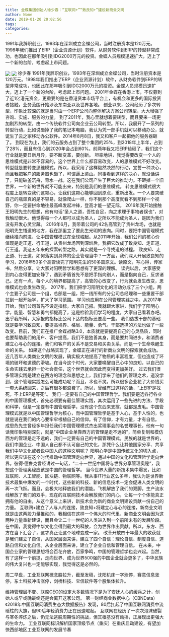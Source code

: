 ```yaml
---
title: 金蝶集团创始人徐少春：“互联网+”“致良知+”建设新商业文明
author: None
date: 2019-01-20 20:02:56
tags: 
categories: 
---
```

1991年我辞职创业，1993年在深圳成立金蝶公司，当时注册资本是120万元。1998年我们推出了ERP（企业资源计划）软件，从财务软件到ERP的转型非常成功，也因此在那年吸引到IDG2000万元的投资。金蝶人员规模迅速扩大，迈上了一个新的台阶，考虑起上市问题。
<!-- more -->
<img align="center" border="0" src="https://imgcdn.yicai.com/uppics/images/2019/01/e45d604b9474357825f95505e51db393.jpg" />
<img align="center" border="0" src="https://imgcdn.yicai.com/uppics/images/2019/01/8ad0324d58e0539147edd11871bdf6c2.jpg" />
徐少春
1991年我辞职创业，1993年在深圳成立金蝶公司，当时注册资本是120万元。1998年我们推出了ERP（企业资源计划）软件，从财务软件到ERP的转型非常成功，也因此在那年吸引到IDG2000万元的投资。金蝶人员规模迅速扩大，迈上了一个新的台阶，考虑起上市问题。
2001年金蝶在香港上市，不仅募到了近1亿港元资金，更重要的是在香港资本市场平台上，有机会和更多的国际投资者接触，业务范围开始涉及东南亚以及世界各地。
创业以来，公司经历了多次转型，印象比较深的就是当时由一个ERP公司向整体解决方案公司转型，大大增强了咨询、实施、服务的力量。
到了2011年，我心里就想着要转型，而且要来一场更加剧烈的转型，由一个传统软件公司向企业云公司转型。所以，我展开了一系列的转型行动，比如说砸掉了我的笔记本电脑，我认为凭一部手机就可以移动办公，就诞生了云之家移动办公软件。2014年8月8日，我又和客户一起把他的服务器砸了。
到现在为止，我们的云服务占到了整个集团的25%，到2018年上半年，占到了28%，而且有信心到2020年会占到60%。前两年我又把ERP给砸了，我们这个行业就是要日新月异，要不断变革，要创新。
坦率地讲，我觉得要改变一个人的思维模式是非常不容易的，这个世界上什么都容易改变，人的思维模式不好改变。转型就是要转变思维模式，所以，我采用了这样毅然决然的行动，宣誓一种决心，而且我把客户的服务器也砸了，可谓逼上梁山。同事看到这样的决心，就没话讲了，只能破釜沉舟，背水一战。这在我们公司产生了巨大的推动力。不砸掉一个旧世界，一个新的世界就不可能出来，特别是我们的思维模式。
转变思维模式很大程度上是转变我们这颗心，让我们这颗心能够回到原点，重新出发。一个人要突破自己的瓶颈真的是不容易，就像爬山一样，你不到那个高度就看不到那样一个视野，你一定要拼命地往最高峰发起冲锋，登高才能一望无际。
2016年我开始接触王阳明先生的思想，他有句话“圣人之道，吾性自足，向之求理于事物者误也”，对我触动很大。他觉得每一个人都可以成为圣人，之所以不能成为圣人，是因为我们没有开发心灵宝藏。
2016年6月，我带着公司的42名高管到了贵州龙场，也就是阳明先生悟道的地方，我在那里立了要此生光明的志向。同时，要把中国管理模式继续推向前进，让中国管理模式在全球崛起。从2011年开始，我们公司的核心价值观是走正道、行王道，从贵州龙场回到深圳后，我把它改成了致良知、走正道、行王道。我这五年来的探索转型之路，其实就是一个寻找道的过程。
致良知、走正道、行王道，如何落实到具体的企业管理当中？一方面，我们深入开展致良知的学习，2016年50多个高管读完了阳明先生的50多篇原文。读原文，写心得，传家书，然后分享，让大家对阳明哲学和思想有了更深的理解。
读完以后，大家感受到内心变得更加安静了，遇到矛盾首先不是把手指向别人，而是指向自己，反求诸己。还有一点，每个人的境界都提高了，高管的心改变了，行为就会发生改变，思维模式也会发生改变。
2017年，我们把学习阳明文化的活动分成了三个小组，两个主要子公司是一个组，总部是一组，把一线所有的分公司总经理和一些重要干部拉到一起开始学，扩大了学习范围。
学习也应用在公司管理实践之中。从2017年开始，我们公司首先不设定指标，大家自己报。我就跟大家讲，我们学了阳明心学，能量、智慧和勇气都提高了，这是检验我们学习的程度，大家自己看着办吧。出乎我所料，大家报的指标比公司下达的指标还要高一些。
我们选拔干部的基础就是要学习致良知，要提高境界、格局、能量、勇气。干部选择的方法也做了一些改变。目前，我们正在推广金蝶战略3.0，本质就是要提高自己的心灵品质，同时也要帮助我们的用户、客户提高，我们不是独善其身，而是要共同进步，和消费者建立心与心的连接。我们和客户的关系不是交易和买卖关系，而是一个生命唤醒生命的关系。
如果这个战略实现了，金蝶正在进行的新商业文明的探索就会成功。近几百年人类商业文明的发展，确实极大地提高了物质的丰富程度，但也造成了环境的破坏和道德的滑坡。在当今这个时代，大家要唤醒自己心中的良知，以自己的生命实践去承担一份社会责任，这个世界就会因此而变得更加美好。
过去我们很多管理实践是建立在西方的理念和思想之上，我们学来了他们的管理之术，道没学到，这个管理实践怎么可能成功呢？而且，术也不灵。所以很多企业花了大价钱买一套大系统回来，之后有很多都浪费了。所以，曾经有过这样的话，“上ERP是找死，不上ERP是等死”。
我们一定要有自己的中国管理哲学。我们要遴选各行各业的中国管理模式，首先必须要有最佳管理实践，其次运用了一些先进的方法、手段和科学，但是一定要有中国管理哲学，没有这个东西来支撑，就都是皮毛。中国管理模式就是以中国管理哲学为核心，而中国管理哲学是基于人心，基于人性的，也就是说在我们的内心要牢牢根植自己的信仰。有了信仰，才有力量，才有自信。
成思危先生曾经多年担任我们中国管理模式杰出奖理事会的名誉理事长，他有一句话我印象特别深刻，就是“中国企业单靠西方的管理是走不远的”，简单复制和模仿西方的管理是走不远的，我们一定要有自己的中国管理模式，民族的就是世界的，我们中国企业、中国人自己都不认可自己的文化，那凭什么让其他国家分享、共享我们中华文化或者说中国人的这种文明呢？
阳明心学是中国传统文化的切入点，所以更应该在这个时代推动中国管理走向世界，通过中国的文化和管理哲学走向世界。彼得·德鲁克曾经讲过一句话，“二十一世纪中国将与世界分享管理奥秘”，我想这个管理奥秘应该是中国的管理哲学。
当今世界大量的新技术集中爆发，比如互联网、人工智能、区块链、物联网等。我从事IT行业这么多年，我认为是世界新技术最集中爆发的一个时代，这些新的科技、新的信息技术一定会促进人类文明的再一次飞跃。而且，会极大地释放我们的潜能。飞机解放了我们的双脚，生产流水线解放了我们的双手，现在的互联网技术会解放我们的内心，让每一个个体能真正拥有他的自由，从这个意义上来讲，新技术会为新的商业文明建设贡献一份自己的力量。
互联网+建立了人与人的连接，致良知+将建立心与心的连接，新商业文明就是由这两股力量推动的，我相信在这样一个伟大的时代里，新商业文明会因为这两种力量重新建设，而且会让二十一世纪的人类进入到一个前所未有的发展阶段。在中国，我觉得中华文化会得到最大的释放，会为世界作出贡献。所以，东方、西方在当下汇合了，这才真正让这个地球变成一家。
改革开放四十年最大的收获就是我们建立了自信，从国家层面来讲，建立了四个自信：理论自信、制度自信、道路自信和文化自信。从企业层面来讲，建立了企业自信和管理自信。
在未来，中国企业家的管理思想将会百花齐放，百家争鸣，中国的管理哲学也会兴起。当然，有了这样一个前提，走向世界、成为世界500强的中国企业就会更多了，中华民族的伟大复兴也一定能够实现，我觉得这是必然的。
 
 
周二早盘，工业互联网概念股拉升，截至发稿，沈阳机床一字涨停，赛意信息涨停，东土科技冲击涨停，剑桥科技、宝信软件等个股集体拉升。 
维持管理层不变、联席CEO的设定大多数情况下是为了安抚人心的缓兵之计，创始人或早或晚最终还是会离开这家公司。
第一财经商业数据中心（CBNData）《2018年中国互联网消费生态大数据报告》发现，80后扛起了中国互联网消费中流砥柱的大旗，但90后年轻消费力正在迅速崛起。
互联网在经历了一次次泡沫破裂与寒冬淬炼之后，仍无法逃脱周期性的挑战，但其根基没有动摇，正展现出更强大的生命力。
工业互联网标识解析国家顶级节点（重庆）在重庆启动建设，有望加快西部地区工业互联网的发展节奏
